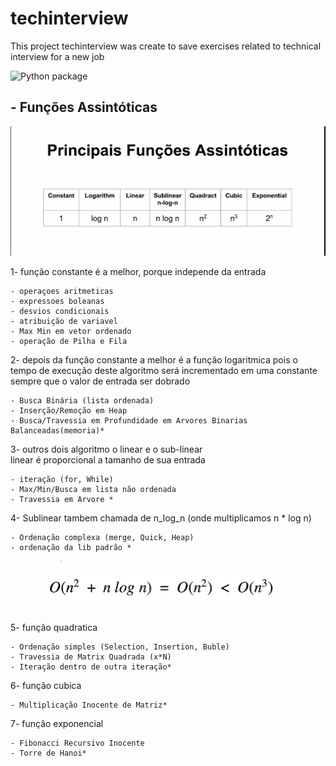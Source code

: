 # techinterview
This project techinterview was create to save exercises related to technical interview for a new job

![Python package](https://github.com/jlplautz/techinterview/workflows/Python%20package/badge.svg)


## - Funções Assintóticas

![](static/images/assintoticas.png)
   
   1- função constante é a melhor, porque independe da entrada

    - operaçoes aritmeticas
    - expressoes boleanas
    - desvios condicionais
    - atribuição de variavel
    - Max Min em vetor ordenado
    - operação de Pilha e Fila
   2- depois da função constante a melhor é a função logaritmica pois o tempo de execução
      deste algoritmo será incrementado em uma constante sempre que o valor de entrada ser dobrado
   
    - Busca Binária (lista ordenada)
    - Inserção/Remoção em Heap
    - Busca/Travessia em Profundidade em Arvores Binarias Balanceadas(memoria)*
   3- outros dois algoritmo o linear e o sub-linear  
     linear é proporcional a tamanho de sua entrada
   
    - iteração (for, While)
    - Max/Min/Busca em lista não ordenada
    - Travessia em Arvore *
   4-  Sublinear tambem chamada de n_log_n (onde multiplicamos n * log n)

    - Ordenação complexa (merge, Quick, Heap)
    - ordenação da lib padrão *
![](static/images/expressao.png)
        
   5- função quadratica

    - Ordenação simples (Selection, Insertion, Buble)
    - Travessia de Matrix Quadrada (x*N)
    - Iteração dentro de outra iteração*
   6- função cubica
     
    - Multiplicação Inocente de Matriz*

   7- função exponencial     

    - Fibonacci Recursivo Inocente
    - Torre de Hanoi*
